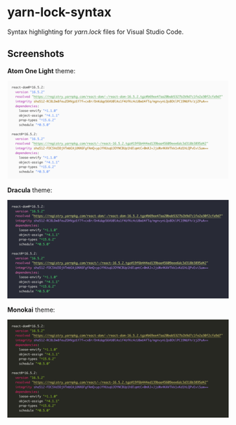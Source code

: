 # yarn-lock-syntax

Syntax highlighting for *yarn.lock* files for Visual Studio Code.

## Screenshots

**Atom One Light** theme:

![yarn.lock file highlighted using the Atom One Light theme](https://raw.githubusercontent.com/mariusschulz/vscode-yarn-lock-syntax/master/screenshots/atom-one-light.png)

**Dracula** theme:

![yarn.lock file highlighted using the Dracula theme](https://raw.githubusercontent.com/mariusschulz/vscode-yarn-lock-syntax/master/screenshots/dracula.png)

**Monokai** theme:

![yarn.lock file highlighted using the Dracula theme](https://raw.githubusercontent.com/mariusschulz/vscode-yarn-lock-syntax/master/screenshots/monokai.png)

